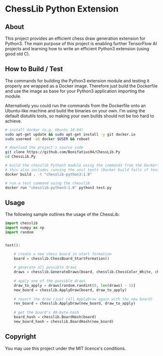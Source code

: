 # ChessLib Python Extension

## About
This project provides an efficient chess draw generation extension for Python3.
The main purpose of this project is enabling further TensorFlow AI projects and learning 
how to write an efficient Python3 extension (using good old C).

## How to Build / Test
The commands for building the Python3 extension module and testing it properly are 
wrapped as a Docker image. Therefore just build the Dockerfile and use the image
as base for your Python3 application importing the module. 

Alternatively you could run the commands from the Dockerfile onto an Ubuntu-like 
machine and build the binaries on your own. I'm using the default distutils tools,
so making your own builds should not be too hard to achieve.

```sh
# install docker (e.g. Ubuntu 18.04)
sudo apt-get update && sudo apt-get install -y git docker.io
sudo usermod -aG docker $USER && reboot

# download the project's source code
git clone https://github.com/Bonifatius94/ChessLib.Py
cd ChessLib.Py

# build the chesslib Python3 module using the commands from the Dockerfile
# this also includes running the unit tests (Docker build fails if tests don't pass)
docker build . -t "chesslib-python3:1.0"

# run a test command using the chesslib
docker run "chesslib-python3:1.0" python3 test.py
```

## Usage
The following sample outlines the usage of the ChessLib:
```py
import chesslib
import numpy as np
import random


test():

    # create a new chess board in start formation
    board = chesslib.ChessBoard_StartFormation()
    
    # generate all possible draws
    draws = chesslib.GenerateDraws(board, chesslib.ChessColor_White, chesslib.ChessDraw_Null, True)
    
    # apply one of the possible draws
    draw_to_apply = draws[random.randint(0, len(draws) - 1)]
    new_board = chesslib.ApplyDraw(board, draw_to_apply)
    
    # revert the draw (just call ApplyDraw again with the new board)
    rev_board = chesslib.ApplyDraw(new_board, draw_to_apply)
    
    # get the board's 40-byte-hash
    board_hash = chesslib.BoardHash(board)
    new_board_hash = chesslib.BoardHash(new_board)
```

## Copyright
You may use this project under the MIT licence's conditions.
